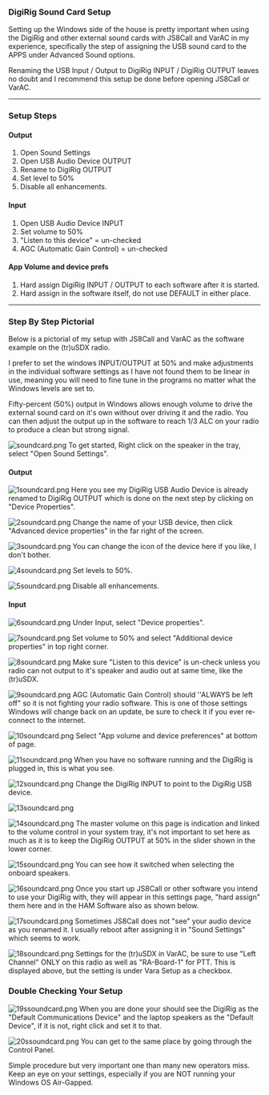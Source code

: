 ### DigiRig Sound Card Setup
Setting up the Windows side of the house is pretty important when using the DigiRig and other external sound cards with JS8Call and VarAC in my experience, specifically the step of assigning the USB sound card to the APPS under Advanced Sound options.

Renaming the USB Input / Output to DigiRig INPUT / DigiRig OUTPUT leaves no doubt and I recommend this setup be done before opening JS8Call or VarAC.

---
### Setup Steps
#### Output
1. Open Sound Settings
2. Open USB Audio Device OUTPUT
3. Rename to DigiRig OUTPUT
4. Set level to 50%
5. Disable all enhancements.
#### Input
1. Open USB Audio Device INPUT
2. Set volume to 50% 
3. "Listen to this device" = un-checked
4. AGC (Automatic Gain Control) = un-checked

#### App Volume and device prefs
1. Hard assign DigiRig INPUT / OUTPUT to each software after it is started.
2. Hard assign in the software itself, do not use DEFAULT in either place.

---
### Step By Step Pictorial
Below is a pictorial of my setup with JS8Call and VarAC as the software example on the (tr)uSDX radio.  

I prefer to set the windows INPUT/OUTPUT at 50% and make adjustments in the individual software settings as I have not found them to be linear in use, meaning you will need to fine tune in the programs no matter what the Windows levels are set to.  

Fifty-percent (50%) output in Windows allows enough volume to drive the external sound card on it's own without over driving it and the radio.  You can then adjust the output up in the software to reach 1/3 ALC on your radio to produce a clean but strong signal.

![soundcard.png](https://i.postimg.cc/CMXRVBRm/soundcard.png)
To get started, Right click on the speaker in the tray, select "Open Sound Settings".

#### Output
![1soundcard.png](https://i.postimg.cc/SN0DxGRP/1soundcard.png)
Here you see my DigiRig USB Audio Device is already renamed to DigiRig OUTPUT which is done on the next step by clicking on "Device Properties".

![2soundcard.png](https://i.postimg.cc/hPSQsJ5j/2soundcard.png)
Change the name of your USB device, then click "Advanced device properties" in the far right of the screen.

![3soundcard.png](https://i.postimg.cc/vBN2hFQ8/3soundcard.png)
You can change the icon of the device here if you like, I don't bother.

![4soundcard.png](https://i.postimg.cc/HkTGVmnF/4soundcard.png)
Set levels to 50%.

![5soundcard.png](https://i.postimg.cc/6qKcY9kX/5soundcard.png)
Disable all enhancements.

#### Input
![6soundcard.png](https://i.postimg.cc/tgtYFpNP/6soundcard.png)
Under Input, select "Device properties".

![7soundcard.png](https://i.postimg.cc/Y0crPPRk/7soundcard.png)
Set volume to 50% and select "Additional device properties" in top right corner.

![8soundcard.png](https://i.postimg.cc/GmtWkQPj/8soundcard.png)
Make sure "Listen to this device" is un-check unless you radio can not output to it's speaker and audio out at same time, like the (tr)uSDX.

![9soundcard.png](https://i.postimg.cc/528wkcm9/9soundcard.png)
AGC (Automatic Gain Control) should ''ALWAYS be left off" so it is not fighting your radio software. This is one of those settings Windows will change back on an update, be sure to check it if you ever re-connect to the internet.

![10soundcard.png](https://i.postimg.cc/2SYwY8yL/10soundcard.png)
Select "App volume and device preferences" at bottom of page.

![11soundcard.png](https://i.postimg.cc/hjX8sXy6/11soundcard.png)
When you have no software running and the DigiRig is plugged in, this is what you see.

![12soundcard.png](https://i.postimg.cc/sxphH7p6/12soundcard.png)
Change the DigiRig INPUT to point to the DigiRig USB device.

![13soundcard.png](https://i.postimg.cc/zGPVj0sD/13soundcard.png)


![14soundcard.png](https://i.postimg.cc/7L0w29DW/14soundcard.png)
The master volume on this page is indication and linked to the volume control in your system tray, it's not important to set here as much as it is to keep the DigiRig OUTPUT at 50% in the slider shown in the lower corner.

![15soundcard.png](https://i.postimg.cc/wvqZjQBJ/15soundcard.png)
You can see how it switched when selecting the onboard speakers.

![16soundcard.png](https://i.postimg.cc/qMxmzC9x/16soundcard.png)
Once you start up JS8Call or other software you intend to use your DigiRig with, they will appear in this settings page, "hard assign" them here and in the HAM Software also as shown below.

![17soundcard.png](https://i.postimg.cc/nc3vyKyg/17soundcard.png)
Sometimes JS8Call does not "see" your audio device as you renamed it.  I usually reboot after assigning it in "Sound Settings" which seems to work.

![18soundcard.png](https://i.postimg.cc/XXMwVFSF/18soundcard.png)
Settings for the (tr)uSDX in VarAC, be sure to use "Left Channel" ONLY on this radio as well as "RA-Board-1" for PTT.  This is displayed above, but the setting is under Vara Setup as a checkbox.
### Double Checking Your Setup
![19ssoundcard.png](https://i.postimg.cc/cLqHdnXx/19ssoundcard.png)
When you are done your should see the DigiRig as the "Default Communications Device" and the laptop speakers as the "Default Device", if it is not, right click and set it to that.

![20ssoundcard.png](https://i.postimg.cc/K8J8BHmz/20ssoundcard.png)
You can get to the same place by going through the Control Panel.

Simple procedure but very important one than many new operators miss.  Keep an eye on your settings, especially if you are NOT running your Windows OS Air-Gapped.


